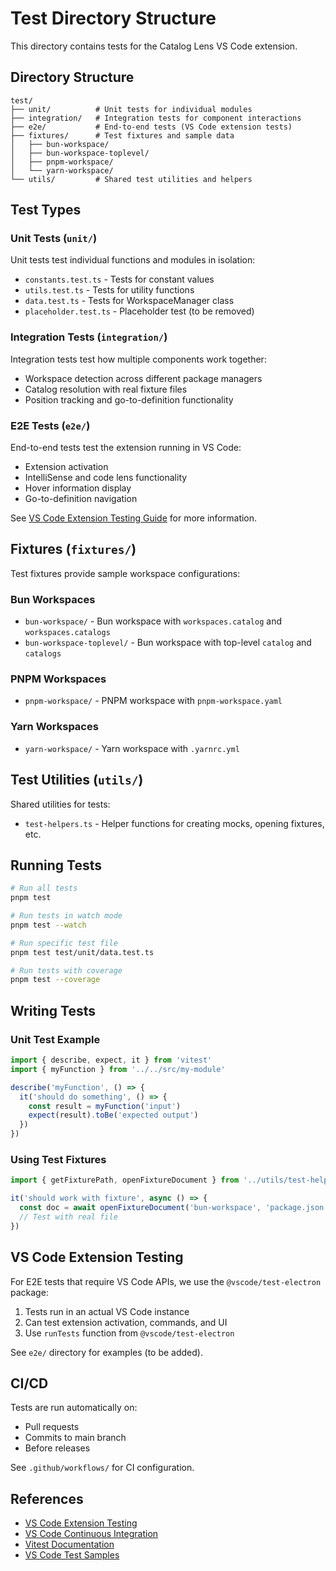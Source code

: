 # Test Directory Structure

This directory contains tests for the Catalog Lens VS Code extension.

## Directory Structure

```
test/
├── unit/          # Unit tests for individual modules
├── integration/   # Integration tests for component interactions
├── e2e/           # End-to-end tests (VS Code extension tests)
├── fixtures/      # Test fixtures and sample data
│   ├── bun-workspace/
│   ├── bun-workspace-toplevel/
│   ├── pnpm-workspace/
│   └── yarn-workspace/
└── utils/         # Shared test utilities and helpers
```

## Test Types

### Unit Tests (`unit/`)

Unit tests test individual functions and modules in isolation:

- `constants.test.ts` - Tests for constant values
- `utils.test.ts` - Tests for utility functions
- `data.test.ts` - Tests for WorkspaceManager class
- `placeholder.test.ts` - Placeholder test (to be removed)

### Integration Tests (`integration/`)

Integration tests test how multiple components work together:

- Workspace detection across different package managers
- Catalog resolution with real fixture files
- Position tracking and go-to-definition functionality

### E2E Tests (`e2e/`)

End-to-end tests test the extension running in VS Code:

- Extension activation
- IntelliSense and code lens functionality
- Hover information display
- Go-to-definition navigation

See [VS Code Extension Testing Guide](https://code.visualstudio.com/api/working-with-extensions/testing-extension) for more information.

## Fixtures (`fixtures/`)

Test fixtures provide sample workspace configurations:

### Bun Workspaces

- `bun-workspace/` - Bun workspace with `workspaces.catalog` and `workspaces.catalogs`
- `bun-workspace-toplevel/` - Bun workspace with top-level `catalog` and `catalogs`

### PNPM Workspaces

- `pnpm-workspace/` - PNPM workspace with `pnpm-workspace.yaml`

### Yarn Workspaces

- `yarn-workspace/` - Yarn workspace with `.yarnrc.yml`

## Test Utilities (`utils/`)

Shared utilities for tests:

- `test-helpers.ts` - Helper functions for creating mocks, opening fixtures, etc.

## Running Tests

```bash
# Run all tests
pnpm test

# Run tests in watch mode
pnpm test --watch

# Run specific test file
pnpm test test/unit/data.test.ts

# Run tests with coverage
pnpm test --coverage
```

## Writing Tests

### Unit Test Example

```typescript
import { describe, expect, it } from 'vitest'
import { myFunction } from '../../src/my-module'

describe('myFunction', () => {
  it('should do something', () => {
    const result = myFunction('input')
    expect(result).toBe('expected output')
  })
})
```

### Using Test Fixtures

```typescript
import { getFixturePath, openFixtureDocument } from '../utils/test-helpers'

it('should work with fixture', async () => {
  const doc = await openFixtureDocument('bun-workspace', 'package.json')
  // Test with real file
})
```

## VS Code Extension Testing

For E2E tests that require VS Code APIs, we use the `@vscode/test-electron` package:

1. Tests run in an actual VS Code instance
2. Can test extension activation, commands, and UI
3. Use `runTests` function from `@vscode/test-electron`

See `e2e/` directory for examples (to be added).

## CI/CD

Tests are run automatically on:

- Pull requests
- Commits to main branch
- Before releases

See `.github/workflows/` for CI configuration.

## References

- [VS Code Extension Testing](https://code.visualstudio.com/api/working-with-extensions/testing-extension)
- [VS Code Continuous Integration](https://code.visualstudio.com/api/working-with-extensions/continuous-integration)
- [Vitest Documentation](https://vitest.dev/)
- [VS Code Test Samples](https://github.com/microsoft/vscode-extension-samples/tree/main/helloworld-test-cli-sample)
